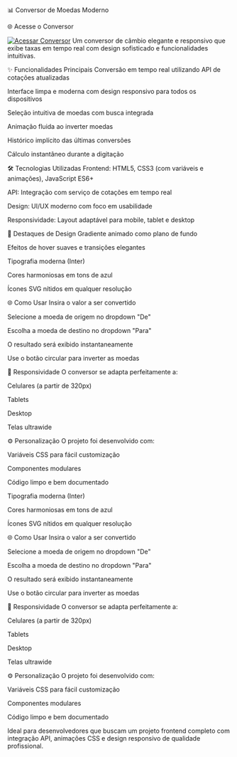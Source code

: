 📊 Conversor de Moedas Moderno

🌐 Acesse o Conversor

[![Acessar Conversor](https://img.shields.io/badge/🌐_Entre_no_site-Conversor_de_Moedas-4361ee?style=for-the-badge&logo=github)](https://peddroka.github.io/Conversor-de-moedas/)
Um conversor de câmbio elegante e responsivo que exibe taxas em tempo real com design sofisticado e funcionalidades intuitivas.

✨ Funcionalidades Principais
Conversão em tempo real utilizando API de cotações atualizadas

Interface limpa e moderna com design responsivo para todos os dispositivos

Seleção intuitiva de moedas com busca integrada

Animação fluida ao inverter moedas

Histórico implícito das últimas conversões

Cálculo instantâneo durante a digitação

🛠 Tecnologias Utilizadas
Frontend: HTML5, CSS3 (com variáveis e animações), JavaScript ES6+

API: Integração com serviço de cotações em tempo real

Design: UI/UX moderno com foco em usabilidade

Responsividade: Layout adaptável para mobile, tablet e desktop

🎨 Destaques de Design
Gradiente animado como plano de fundo

Efeitos de hover suaves e transições elegantes

Tipografia moderna (Inter)

Cores harmoniosas em tons de azul

Ícones SVG nítidos em qualquer resolução

🌐 Como Usar
Insira o valor a ser convertido

Selecione a moeda de origem no dropdown "De"

Escolha a moeda de destino no dropdown "Para"

O resultado será exibido instantaneamente

Use o botão circular para inverter as moedas

📱 Responsividade
O conversor se adapta perfeitamente a:

Celulares (a partir de 320px)

Tablets

Desktop

Telas ultrawide

⚙️ Personalização
O projeto foi desenvolvido com:

Variáveis CSS para fácil customização

Componentes modulares

Código limpo e bem documentado

Tipografia moderna (Inter)

Cores harmoniosas em tons de azul

Ícones SVG nítidos em qualquer resolução

🌐 Como Usar
Insira o valor a ser convertido

Selecione a moeda de origem no dropdown "De"

Escolha a moeda de destino no dropdown "Para"

O resultado será exibido instantaneamente

Use o botão circular para inverter as moedas

📱 Responsividade
O conversor se adapta perfeitamente a:

Celulares (a partir de 320px)

Tablets

Desktop

Telas ultrawide

⚙️ Personalização
O projeto foi desenvolvido com:

Variáveis CSS para fácil customização

Componentes modulares

Código limpo e bem documentado

Ideal para desenvolvedores que buscam um projeto frontend completo com integração API, animações CSS e design responsivo de qualidade profissional.
